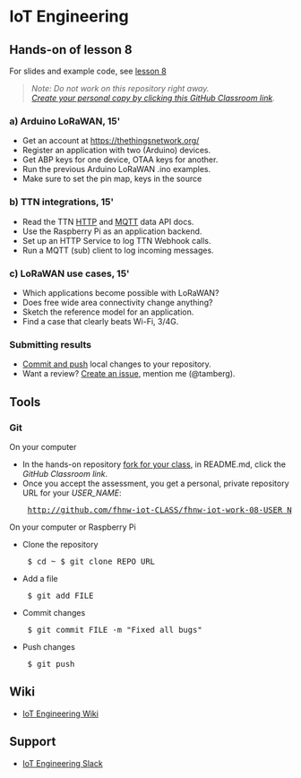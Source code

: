 # IoT Engineering
## Hands-on of lesson 8
For slides and example code, see [lesson 8](../../../fhnw-iot/blob/master/08/README.md)

> *Note: Do not work on this repository right away.*<br/>
> *[Create your personal copy by clicking this GitHub Classroom link](https://classroom.github.com/a/4hmYVARS).*

### a) Arduino LoRaWAN, 15'
* Get an account at https://thethingsnetwork.org/
* Register an application with two (Arduino) devices.
* Get ABP keys for one device, OTAA keys for another.
* Run the previous Arduino LoRaWAN .ino examples.
* Make sure to set the pin map, keys in the source

### b) TTN integrations, 15'
* Read the TTN [HTTP](https://www.thethingsnetwork.org/docs/applications/http/) and [MQTT](https://www.thethingsnetwork.org/docs/applications/mqtt/api.html) data API docs.
* Use the Raspberry Pi as an application backend.
* Set up an HTTP Service to log TTN Webhook calls.
* Run a MQTT (sub) client to log incoming messages.

### c) LoRaWAN use cases, 15'
* Which applications become possible with LoRaWAN?
* Does free wide area connectivity change anything?
* Sketch the reference model for an application.
* Find a case that clearly beats Wi-Fi, 3/4G.

### Submitting results
* [Commit and push](#git) local changes to your repository.
* Want a review? [Create an issue](../../issues/new), mention me (@tamberg).

## Tools
### Git
On your computer
* In the hands-on repository [fork for your class](../../network/members), in README.md, click the _GitHub Classroom link_.
* Once you accept the assessment, you get a personal, private repository URL for your _USER_NAME_:<pre>
http://github.com/fhnw-iot-CLASS/fhnw-iot-work-08-USER_NAME</pre>

On your computer or Raspberry Pi
* Clone the repository<pre>
    $ cd ~
    $ git clone REPO_URL</pre>
* Add a file<pre>
    $ git add FILE</pre>
* Commit changes<pre>
    $ git commit FILE -m "Fixed all bugs"</pre>
* Push changes<pre>
    $ git push</pre>

## Wiki
- [IoT Engineering Wiki](https://github.com/tamberg/fhnw-iot/wiki)

## Support
- [IoT Engineering Slack](https://fhnw-iot.slack.com/)
